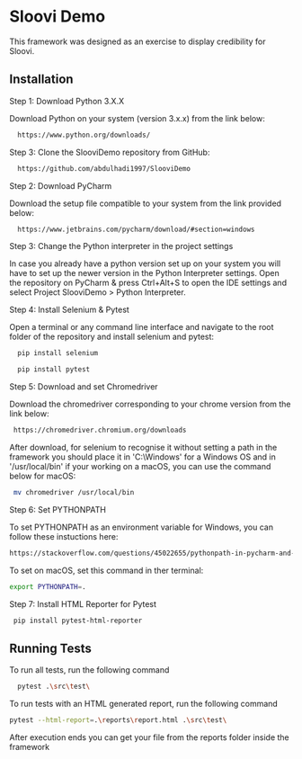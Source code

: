 
# Sloovi Demo

This framework was designed as an exercise to display credibility for Sloovi.


## Installation

Step 1: Download Python 3.X.X

Download Python on your system (version 3.x.x) from the link below:

```bash
  https://www.python.org/downloads/
```

Step 3: Clone the SlooviDemo repository from GitHub:

```bash
  https://github.com/abdulhadi1997/SlooviDemo
```

Step 2: Download PyCharm

Download the setup file compatible to your system from the link provided below:

```bash
  https://www.jetbrains.com/pycharm/download/#section=windows
```

Step 3: Change the Python interpreter in the project settings

In case you already have a python version set up on your system you will have to set up the newer version in the Python Interpreter settings. 
Open the repository on PyCharm & press Ctrl+Alt+S to open the IDE settings and select Project SlooviDemo > Python Interpreter.

Step 4: Install Selenium & Pytest

Open a terminal or any command line interface and navigate to the root folder of the repository and install selenium and pytest:

```bash
  pip install selenium
```

```bash
  pip install pytest
```

Step 5: Download and set Chromedriver

Download the chromedriver corresponding to your chrome version from the link below:

 ```bash
  https://chromedriver.chromium.org/downloads
```

After download, for selenium to recognise it without setting a path in the framework you should place it in 'C:\Windows' for a Windows OS and in '/usr/local/bin' if your working on a macOS, you can use the command below for macOS:

 ```bash
  mv chromedriver /usr/local/bin
```

Step 6: Set PYTHONPATH

To set PYTHONPATH as an environment variable for Windows, you can follow these instuctions here:

```bash
https://stackoverflow.com/questions/45022655/pythonpath-in-pycharm-and-windows-10-command-line
```

To set on macOS, set this command in ther terminal:

```bash
export PYTHONPATH=.
```

Step 7: Install HTML Reporter for Pytest

 ```bash
  pip install pytest-html-reporter
```
## Running Tests

To run all tests, run the following command

```bash
  pytest .\src\test\
```

To run tests with an HTML generated report, run the following command

```bash
pytest --html-report=.\reports\report.html .\src\test\
```

After execution ends you can get your file from the reports folder inside the framework
